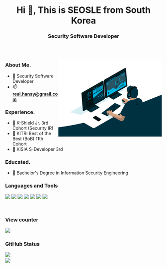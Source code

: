 <!--
<p align="center">
	<img src="face.png" height="200"/>
</p>
-->
<h1 align="center">Hi 👋, This is SEOSLE from South Korea</h1>
<h3 align="center">Security Software Developer</h3>

<br>
<br>

<p>
	<img align="right" src="/codding.gif" height="250"/>
</p>

<h3 align="left">About Me.</h3>

- :punch: Security Software Developer
- 📫 **real.hansy@gmail.com**

<h3 align="left">Experience.</h3>

- :school: K-Shield Jr. 3rd Cohort (Security IR)
- :school: KITRI Best of the Best (BoB) 11th Cohort
- :school: KISIA S-Developer 3rd

<h3 align="left">Educated.</h3>

- :school: Bachelor's Degree in Information Security Engineering

<h3 align="left">Languages and Tools</h3>
<p align="left">
	<img src="https://img.shields.io/badge/C-A8B9CC?style=for-the-badge&logo=c&logoColor=white">
	<img src="https://img.shields.io/badge/C++-00599C?style=for-the-badge&logo=cplusplus&logoColor=white">
	<img src="https://img.shields.io/badge/python-3776AB?style=for-the-badge&logo=python&logoColor=white">
	<img src="https://img.shields.io/badge/mysql-4479A1?style=for-the-badge&logo=mysql&logoColor=white">
	<img src="https://img.shields.io/badge/linux-FCC624?style=for-the-badge&logo=linux&logoColor=black">
	<img src="https://img.shields.io/badge/git-F05032?style=for-the-badge&logo=git&logoColor=white">
	<img src="https://img.shields.io/badge/github-181717?style=for-the-badge&logo=github&logoColor=white">  
</p><br>

<h3 align="left">View counter</h3>
<p align="left">
	<img src="https://komarev.com/ghpvc/?username=real2u2l8&label=Profile%20views&color=0e75b6&style=flat-sqaure"/> 
</p>

<h3>GitHub Status</h3>
<p align="left">
	<img src="https://github-readme-stats.vercel.app/api/top-langs?username=real2u2l8&hide=html,scss,javascript,java,css,qmake,makefile,cmake,ruby&show_icons=true&locale=en&bg_color=0d1117&text_color=ffffff"bg_color=#808080/><br>
	<img src="https://github-readme-stats.vercel.app/api?username=real2u2l8&show_icons=true&hide=contribs,prs&locale=en&bg_color=0d1117&text_color=ffffff&repo=convoychat"/><br>
	<!-- <img src="https://github-readme-streak-stats.herokuapp.com/?user=real2u2l8&theme=dark&background=0d1117&date_format=M%20j%5B%2C%20Y%5D"/><br> -->
</p>



